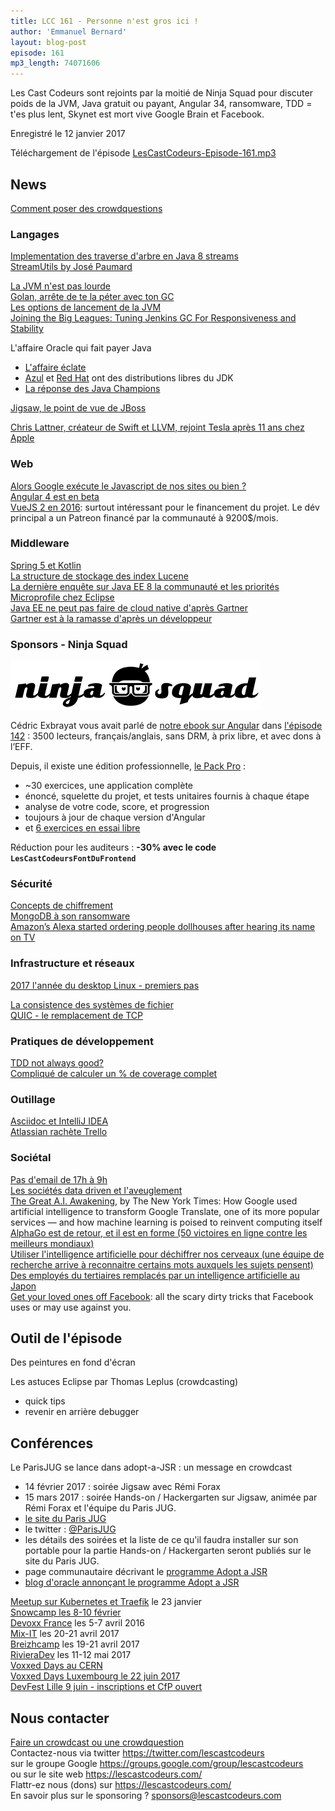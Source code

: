 ```yaml
---
title: LCC 161 - Personne n'est gros ici !
author: 'Emmanuel Bernard'
layout: blog-post
episode: 161
mp3_length: 74071606
---
```

Les Cast Codeurs sont rejoints par la moitié de Ninja Squad pour discuter poids de la JVM, Java gratuit ou payant, Angular 34, ransomware, TDD = t'es plus lent, Skynet est mort vive Google Brain et Facebook.

Enregistré le 12 janvier 2017

Téléchargement de l'épisode [LesCastCodeurs-Episode-161.mp3](http://traffic.libsyn.com/lescastcodeurs/LesCastCodeurs-Episode-161.mp3)

## News

[Comment poser des crowdquestions](https://lescastcodeurs.com/crowdcasting/)

### Langages

[Implementation des traverse d'arbre en Java 8 streams](https://dzone.com/articles/implementing-a-depth-first-search-dfs-and-a-breath)  
[StreamUtils by José Paumard](https://github.com/JosePaumard/streams-utils)  

[La JVM n'est pas lourde](https://www.opensourcery.co.za/2017/01/05/the-jvm-is-not-that-heavy/)  
[Golan, arrête de te la péter avec ton GC](https://medium.com/@octskyward/modern-garbage-collection-911ef4f8bd8e#.orhr2dvlz)  
[Les options de lancement de la JVM](http://zeroturnaround.com/rebellabs/jvm-options-cheat-sheet/)  
[Joining the Big Leagues: Tuning Jenkins GC For Responsiveness and Stability](https://www.cloudbees.com/blog/joining-big-leagues-tuning-jenkins-gc-responsiveness-and-stability)  

L'affaire Oracle qui fait payer Java

* [L'affaire éclate](http://bit.ly/2hs1dAn)
* [Azul](https://www.azul.com/products/zulu/) et [Red Hat](https://developers.redhat.com/products/openjdk/overview/) ont des distributions libres du JDK
* [La réponse des Java Champions](https://docs.google.com/document/d/17OF811wWjjCnmDPJDD6v2c_nMO93e5evjravdCOkXMQ/edit?usp=sharing)


[Jigsaw, le point de vue de JBoss](http://wildfly.org/news/2016/12/12/Jigsaws-Missing-Pieces/)

[Chris Lattner, créateur de Swift et LLVM, rejoint Tesla après 11 ans chez Apple](https://www.tesla.com/blog/welcome-chris-lattner) 

### Web

[Alors Google exécute le Javascript de nos sites ou bien ?](https://www.stephanboyer.com/post/122/does-google-execute-javascript)  
[Angular 4 est en beta](https://github.com/angular/angular/blob/master/CHANGELOG.md#400-beta2-2017-01-06)  
[VueJS 2 en 2016](https://medium.com/the-vue-point/vue-in-2016-8df71d98bfb3#.p028gxpyb): surtout intéressant pour le financement du projet. Le dév principal a un Patreon financé par la communauté à 9200$/mois.

### Middleware

[Spring 5 et Kotlin](https://spring.io/blog/2017/01/04/introducing-kotlin-support-in-spring-framework-5-0)  
[La structure de stockage des index Lucene](https://www.youtube.com/watch?v=T5RmMNDR5XI)  
[La dernière enquête sur Java EE 8 la communauté et les priorités](https://blogs.oracle.com/theaquarium/entry/java_ee_8_community_survey2)  
[Microprofile chez Eclipse](http://sta.cr/2Ej41)  
[Java EE ne peut pas faire de cloud native d'après Gartner](http://gtnr.it/2gDTH1g)  
[Gartner est à la ramasse d'après un développeur](http://www.pscheidl.cz/opinions/Gartner-JavaEE-report/) 

### Sponsors - Ninja Squad

![Ninja Squad](/images/promo/sponsors/ninja-squad-400px.png)

Cédric Exbrayat vous avait parlé de [notre ebook sur Angular](https://books.ninja-squad.com/angular2) dans [l'épisode 142](https://lescastcodeurs.com/2016/03/01/lcc-142-interview-angularjs-2-avec-cedric-exbrayat/) : 3500 lecteurs, français/anglais, sans DRM, à prix libre, et avec dons à l’EFF.

Depuis, il existe une édition professionnelle, [le Pack Pro](https://angular2-exercises.ninja-squad.com) :

* ~30 exercices, une application complète
* énoncé, squelette du projet, et tests unitaires fournis à chaque étape
* analyse de votre code, score, et progression
* toujours à jour de chaque version d'Angular
* et [6 exercices en essai libre](https://angular2-exercises.ninja-squad.com)

Réduction pour les auditeurs : **-30% avec le code `LesCastCodeursFontDuFrontend`**

### Sécurité

[Concepts de chiffrement](https://dev.to/paragonie/you-wouldnt-base64-a-password-cryptography-terms-and-concepts-for-developers)  
[MongoDB à son ransomware](https://www.bleepingcomputer.com/news/security/mongodb-apocalypse-is-here-as-ransom-attacks-hit-10-000-servers/)  
[Amazon’s Alexa started ordering people dollhouses after hearing its name on TV](http://www.theverge.com/2017/1/7/14200210/amazon-alexa-tech-news-anchor-order-dollhouse)  

### Infrastructure et réseaux

[2017 l'année du desktop Linux - premiers pas](https://blog.alexis-hassler.com/2017/01/le-jour-apres-macbook.html)  

[La consistence des systèmes de fichier](https://danluu.com/file-consistency/)  
[QUIC - le remplacement de TCP](https://ma.ttias.be/googles-quic-protocol-moving-web-tcp-udp/)  

### Pratiques de développement

[TDD not always good?](http://link.springer.com/article/10.1007/s10664-016-9490-0)  
[Compliqué de calculer un % de coverage complet](http://massol.myxwiki.org/xwiki/bin/view/Blog/FullCoverageClover)  

### Outillage

[Asciidoc et IntelliJ IDEA](https://plugins.jetbrains.com/plugin/7391)  
[Atlassian rachète Trello](https://techcrunch.com/2017/01/09/atlassian-acquires-trello/)  

### Sociétal

[Pas d'email de 17h à 9h](http://www.lesechos.fr/idees-debats/cercle/0211594706683-droit-a-la-deconnexion-bloquons-les-courriels-en-dehors-des-heures-de-travail-2050490.php#HDRQwpCG4Aw9v64A.99)  
[Les sociétés data driven et l'aveuglement](https://medium.com/@cennydd/datafication-and-ideological-blindness-ca15f9e41494#.riel8n31i)  
[The Great A.I. Awakening](https://www.nytimes.com/2016/12/14/magazine/the-great-ai-awakening.html), by The New York Times: How Google used artificial intelligence to transform Google Translate, one of its more popular services — and how machine learning is poised to reinvent computing itself  
[AlphaGo est de retour, et il est en forme (50 victoires en ligne contre les meilleurs mondiaux)](http://arstechnica.com/information-technology/2017/01/alphago-is-back-and-secretly-crushing-the-worlds-best-human-players/)  
[Utiliser l'intelligence artificielle pour déchiffrer nos cerveaux (une équipe de recherche arrive à reconnaitre certains mots auxquels les sujets pensent)](http://www.vox.com/science-and-health/2016/12/29/13967966/machine-learning-neuroscience)  
[Des employés du tertiaires remplacés par un intelligence artificielle au Japon](https://www.theguardian.com/technology/2017/jan/05/japanese-company-replaces-office-workers-artificial-intelligence-ai-fukoku-mutual-life-insurance)  
[Get your loved ones off Facebook](http://www.salimvirani.com/facebook/): all the scary dirty tricks that Facebook uses or may use against you. 

## Outil de l'épisode

Des peintures en fond d'écran

Les astuces Eclipse par Thomas Leplus (crowdcasting) 

* quick tips
* revenir en arrière debugger

## Conférences

Le ParisJUG se lance dans adopt-a-JSR : un message en crowdcast 

* 14 février 2017 : soirée Jigsaw avec Rémi Forax
* 15 mars 2017 : soirée Hands-on / Hackergarten sur Jigsaw, animée par Rémi Forax et l'équipe du Paris JUG.
* [le site du Paris JUG](http://www.parisjug.org/)
* le twitter : [@ParisJUG](https://twitter.com/ParsJUG)
* les détails des soirées et la liste de ce qu'il faudra installer sur son portable pour la partie Hands-on / Hackergarten seront publiés sur le site du Paris JUG.
* page communautaire décrivant le [programme Adopt a JSR](https://community.oracle.com/community/java/jcp/adopt-a-jsr)
* [blog d'oracle annonçant le programme Adopt a JSR](https://blogs.oracle.com/java/adopt-a-jsr)

[Meetup sur Kubernetes et Traefik](https://www.meetup.com/Cloud-Native-Computing-Paris/events/236873874/) le 23 janvier  
[Snowcamp les 8-10 février](http://snowcamp.io)  
[Devoxx France](http://www.devoxx.fr) les 5-7 avril 2016  
[Mix-IT](https://www.mix-it.fr) les 20-21 avril 2017  
[Breizhcamp](http://www.breizhcamp.org) les 19-21 avril 2017  
[RivieraDev](http://rivieradev.fr) les 11-12 mai 2017  
[Voxxed Days au CERN](https://voxxeddays.com/cern/)  
[Voxxed Days Luxembourg le 22 juin 2017](https://voxxeddays.com/luxembourg/)  
[DevFest Lille 9 juin - inscriptions et CfP ouvert](http://devfest.gdglille.org)  

## Nous contacter

[Faire un crowdcast ou une crowdquestion](https://lescastcodeurs.com/crowdcasting/)  
Contactez-nous via twitter <https://twitter.com/lescastcodeurs>  
sur le groupe Google <https://groups.google.com/group/lescastcodeurs>  
ou sur le site web <https://lescastcodeurs.com/>  
Flattr-ez nous (dons) sur <https://lescastcodeurs.com/>  
En savoir plus sur le sponsoring ? [sponsors@lescastcodeurs.com](mailto:sponsors@lescastcodeurs.com)  
